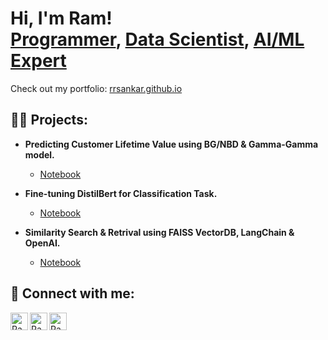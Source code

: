 <h1>Hi, I'm Ram! <br/><a href="https://github.com/rrsankar">Programmer</a>, <a href="https://www.linkedin.com/in/ramrsankar/">Data Scientist</a>, <a href="https://www.linkedin.com/in/ramrsankar/">AI/ML Expert</a></h1>

Check out my portfolio: [rrsankar.github.io](https://rrsankar.github.io/)

<h2>👨‍💻 Projects:</h2>

- <b>Predicting Customer Lifetime Value using BG/NBD & Gamma-Gamma model.</b>
  - [Notebook](https://github.com/rrsankar/CLV-Prediction-Using-ML/blob/main/CLV_using_Lifetimes_BGNBD_GammaGamma/main.ipynb)

- <b>Fine-tuning DistilBert for Classification Task.</b>
  - [Notebook](https://github.com/rrsankar/All-About-BERT/blob/main/1-Fine-Tuning-DistilBert-For-Classification-Task/Sarcasm-Detection-Using-DistilBert-Base-Uncased-Model.ipynb)

- <b>Similarity Search & Retrival using FAISS VectorDB, LangChain & OpenAI.</b>
  - [Notebook](https://github.com/rrsankar/All-About-VectorDB/blob/main/1-FAISS-VectorDB-with-LangChain-and-OpenAI/FAISS-VecDB-with-LangChain-and-OpenAI.ipynb)

<h2> 🤳 Connect with me:</h2>

[<img align="left" alt="RamSankar | Twitter" width="28px" src="https://img.icons8.com/?size=100&id=13963&format=png&color=000000" />][twitter]
[<img align="left" alt="RamSankar | LinkedIn" width="28px" src="https://img.icons8.com/?size=100&id=60ZV_wYC0BM2&format=png&color=000000" />][linkedin]
[<img align="left" alt="RamSankar | Instagram" width="28px" src="https://img.icons8.com/?size=100&id=Xy10Jcu1L2Su&format=png&color=000000" />][instagram]

[twitter]: https://x.com/ramrsankar
[instagram]: https://www.instagram.com/ramrsankar
[linkedin]: https://linkedin.com/in/ramrsankar

<!--
Here are some ideas to get you started:
<h2>📺 YouTube Videos</h2>

- 🔭 I’m currently working on ...
- 🌱 I’m currently learning ...
- 👯 I’m looking to collaborate on ...
- 🤔 I’m looking for help with ...
- 💬 Ask me about ...
- 📫 How to reach me: ...
- 😄 Pronouns: ...
- ⚡ Fun fact: ...
-->

